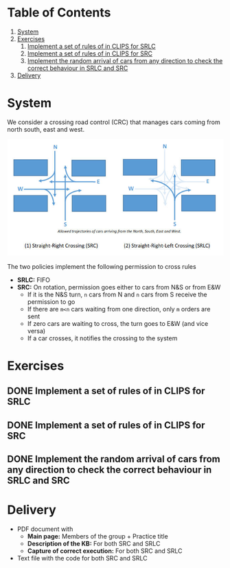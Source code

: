 
# Table of Contents

1.  [System](#org673eada)
2.  [Exercises](#org77ce990)
    1.  [Implement a set of rules of in CLIPS for SRLC](#org15d1b54)
    2.  [Implement a set of rules of in CLIPS for SRC](#orgfbd4c69)
    3.  [Implement the random arrival of cars from any direction to check the correct behaviour in SRLC and SRC](#org85d72fe)
3.  [Delivery](#orga9f2f3e)



<a id="org673eada"></a>

# System

We consider a crossing road control (CRC) that manages cars coming from north south, east and west.

![img](./crc-policies.jpg "A crossing road control (CRC) can implement two policies: straight-right crossing (SRC) or straight-right-left crossing (SRC).")

The two policies implement the following permission to cross rules

-   **SRLC:** FIFO
-   **SRC:** On rotation, permission goes either to cars from N&S or from E&W
    -   If it is the N&S turn, `n` cars from N and `n` cars from S receive the permission to go
    -   If there are `m<n` cars waiting from one direction, only `m` orders are sent
    -   If zero cars are waiting to cross, the turn goes to E&W (and vice versa)
    -   If a car crosses, it notifies the crossing to the system


<a id="org77ce990"></a>

# Exercises


<a id="org15d1b54"></a>

## DONE Implement a set of rules of in CLIPS for SRLC


<a id="orgfbd4c69"></a>

## DONE Implement a set of rules of in CLIPS for SRC


<a id="org85d72fe"></a>

## DONE Implement the random arrival of cars from any direction to check the correct behaviour in SRLC and SRC


<a id="orga9f2f3e"></a>

# Delivery

-   PDF document with
    -   **Main page:** Members of the group + Practice title
    -   **Description of the KB:** For both SRC and SRLC
    -   **Capture of correct execution:** For both SRC and SRLC
-   Text file with the code for both SRC and SRLC
